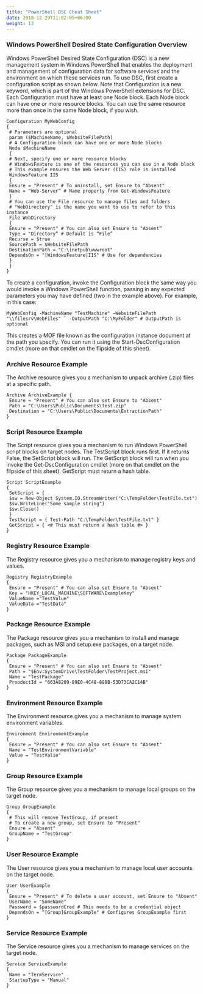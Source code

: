 ```yaml
---
title: "PowerShell DSC Cheat Sheet"
date: 2018-12-29T11:02:05+06:00
weight: 13
---
```


### Windows PowerShell Desired State Configuration Overview

Windows PowerShell Desired State Configuration (DSC) is a new management system in Windows
PowerShell that enables the deployment and management of configuration data for software services
and the environment on which these services run. To use DSC, first create a configuration script as
shown below. Note that Configuration is a new keyword, which is part of the Windows PowerShell
extensions for DSC. Each Configuration must have at least one Node block. Each Node block can have
one or more resource blocks. You can use the same resource more than once in the same Node block,
if you wish.

```
Configuration MyWebConfig
{
 # Parameters are optional
 param ($MachineName, $WebsiteFilePath)
 # A Configuration block can have one or more Node blocks
 Node $MachineName
 {
 # Next, specify one or more resource blocks
 # WindowsFeature is one of the resources you can use in a Node block
 # This example ensures the Web Server (IIS) role is installed
 WindowsFeature IIS
 {
 Ensure = "Present" # To uninstall, set Ensure to "Absent"
 Name = "Web-Server“ # Name property from Get-WindowsFeature
 }
 # You can use the File resource to manage files and folders
 # "WebDirectory" is the name you want to use to refer to this instance
 File WebDirectory
 {
 Ensure = "Present" # You can also set Ensure to "Absent“
 Type = "Directory“ # Default is “File”
 Recurse = $true
 SourcePath = $WebsiteFilePath
 DestinationPath = "C:\inetpub\wwwroot"
 DependsOn = "[WindowsFeature]IIS" # Use for dependencies
 }
 }
}
```

To create a configuration, invoke the Configuration block the same way you would invoke a Windows
PowerShell function, passing in any expected parameters you may have defined (two in the example
above). For example, in this case:

```
MyWebConfig -MachineName "TestMachine" –WebsiteFilePath "\\filesrv\WebFiles" ` -OutputPath "C:\MyFolder" # OutputPath is optional
```

This creates a MOF file known as the configuration instance document at the path you specify. You
can run it using the Start-DscConfiguration cmdlet (more on that cmdlet on the flipside of this sheet).

### Archive Resource Example

The Archive resource gives you a mechanism to unpack archive (.zip) files at a specific path.

```
Archive ArchiveExample {
 Ensure = "Present" # You can also set Ensure to "Absent"
 Path = "C:\Users\Public\Documents\Test.zip"
 Destination = "C:\Users\Public\Documents\ExtractionPath"
}
```


### Script Resource Example

The Script resource gives you a mechanism to run Windows PowerShell script blocks on target
nodes. The TestScript block runs first. If it returns False, the SetScript block will run. The GetScript
block will run when you invoke the Get-DscConfiguration cmdlet (more on that cmdlet on the
flipside of this sheet). GetScript must return a hash table.

```
Script ScriptExample
{
 SetScript = {
 $sw = New-Object System.IO.StreamWriter("C:\TempFolder\TestFile.txt")
 $sw.WriteLine("Some sample string")
 $sw.Close()
 }
 TestScript = { Test-Path "C:\TempFolder\TestFile.txt" }
 GetScript = { <# This must return a hash table #> }
}
```

### Registry Resource Example

The Registry resource gives you a mechanism to manage registry keys and values.

```
Registry RegistryExample
{
 Ensure = "Present" # You can also set Ensure to "Absent"
 Key = "HKEY_LOCAL_MACHINE\SOFTWARE\ExampleKey"
 ValueName ="TestValue"
 ValueData ="TestData"
}
```

### Package Resource Example

The Package resource gives you a mechanism to install and manage packages, such as MSI and
setup.exe packages, on a target node.

```
Package PackageExample
{
 Ensure = "Present" # You can also set Ensure to "Absent"
 Path = "$Env:SystemDrive\TestFolder\TestProject.msi"
 Name = "TestPackage"
 ProoductId = "663A8209-89E0-4C48-898B-53D73CA2C14B"
}
```

### Environment Resource Example

The Environment resource gives you a mechanism to manage system environment variables.

```
Environment EnvironmentExample
{
 Ensure = "Present" # You can also set Ensure to "Absent"
 Name = "TestEnvironmentVariable"
 Value = "TestValie"
}
```

### Group Resource Example

The Group resource gives you a mechanism to manage local groups on the target node.

```
Group GroupExample
{
 # This will remove TestGroup, if present
 # To create a new group, set Ensure to "Present"
 Ensure = "Absent"
 GroupName = "TestGroup"
}
```

### User Resource Example

The User resource gives you a mechanism to manage local user accounts on the target node.

```
User UserExample
{
 Ensure = "Present" # To delete a user account, set Ensure to "Absent"
 UserName = "SomeName"
 Password = $passwordCred # This needs to be a credential object
 DependsOn = “[Group]GroupExample" # Configures GroupExample first
}
```

### Service Resource Example

The Service resource gives you a mechanism to manage services on the target node.

```
Service ServiceExample
{
 Name = "TermService"
 StartupType = "Manual"
}
```
